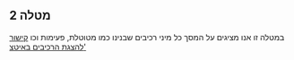 ## מטלה 2
במטלה זו אנו מציגים על המסך כל מיני רכיבים שבנינו כמו מטוטלת, פעימות וכו
[קישור להצגת הרכיבים באיטצ'](https://gamedevrel2024shovhalyon.itch.io/component)

